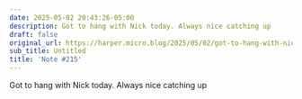 ```yaml
---
date: 2025-05-02 20:43:26-05:00
description: Got to hang with Nick today. Always nice catching up
draft: false
original_url: https://harper.micro.blog/2025/05/02/got-to-hang-with-nick.html
sub_title: Untitled
title: 'Note #215'
---
```


Got to hang with Nick today. Always nice catching up